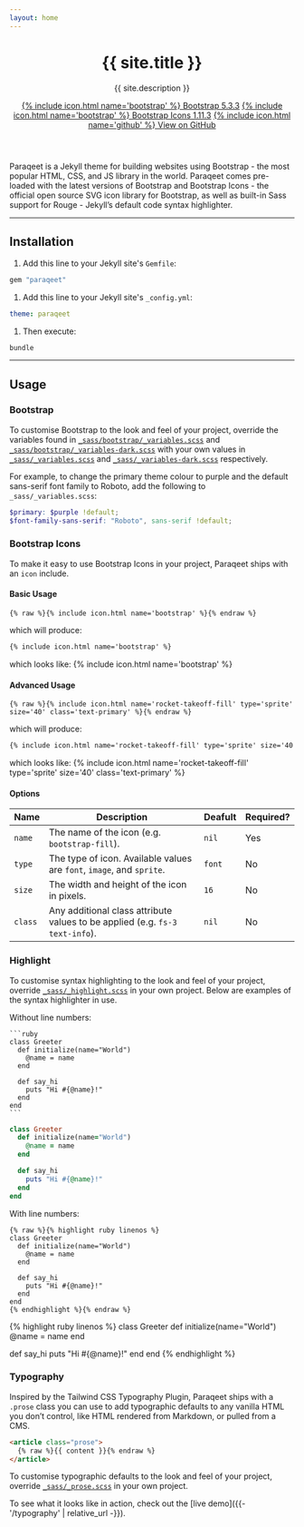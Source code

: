 ```yaml
---
layout: home
---
```


<header class="py-4 py-md-5 text-center text-md-start bg-dark text-light">
  <div class="container">
    <h1 class="display-1 mb-4">{{ site.title }}</h1>
    <p class="lead mb-4">{{ site.description }}</p>
    <a class="d-block d-md-inline mb-3 mb-md-0 btn btn-outline-light" href="https://getbootstrap.com/" target="_blank">{% include icon.html name='bootstrap' %} Bootstrap 5.3.3</a>
    <a class="d-block d-md-inline mb-3 mb-md-0 btn btn-outline-light" href="https://icons.getbootstrap.com/" target="_blank">{% include icon.html name='bootstrap' %} Bootstrap Icons 1.11.3</a>
    <a class="d-block d-md-inline btn btn-secondary" href="https://github.com/signified/paraqeet" target="_blank">{% include icon.html name='github' %} View on GitHub</a>
  </div>
</header>
<main class="py-4 py-md-5">
  <article class="container prose col-12 col-md-10 col-lg-8 col-xxl-6" markdown="1">

Paraqeet is a Jekyll theme for building websites using Bootstrap - the most popular HTML, CSS, and JS library in the world. Paraqeet comes pre-loaded with the latest versions of Bootstrap and Bootstrap Icons - the official open source SVG icon library for Bootstrap, as well as built-in Sass support for Rouge - Jekyll’s default code syntax highlighter.

---

## Installation

1. Add this line to your Jekyll site's `Gemfile`:
```ruby
gem "paraqeet"
```
1. Add this line to your Jekyll site's `_config.yml`:
```yaml
theme: paraqeet
```
1. Then execute:
```shell
bundle
```

---

## Usage

### Bootstrap

To customise Bootstrap to the look and feel of your project, override the variables found in [`_sass/bootstrap/_variables.scss`](https://github.com/signified/paraqeet/blob/main/_sass/bootstrap/_variables.scss) and [`_sass/bootstrap/_variables-dark.scss`](https://github.com/signified/paraqeet/blob/main/_sass/bootstrap/_variables-dark.scss) with your own values in [`_sass/_variables.scss`](https://github.com/signified/paraqeet/blob/main/_sass/_variables.scss) and [`_sass/_variables-dark.scss`](https://github.com/signified/paraqeet/blob/main/_sass/_variables-dark.scss) respectively.

For example, to change the primary theme colour to purple and the default sans-serif font family to Roboto, add the following to `_sass/_variables.scss`:

```scss
$primary: $purple !default;
$font-family-sans-serif: "Roboto", sans-serif !default;
```

### Bootstrap Icons

To make it easy to use Bootstrap Icons in your project, Paraqeet ships with an `icon` include.

#### Basic Usage

```liquid
{% raw %}{% include icon.html name='bootstrap' %}{% endraw %}
```

which will produce:

```html
{% include icon.html name='bootstrap' %}
```

which looks like: {% include icon.html name='bootstrap' %}

#### Advanced Usage

```liquid
{% raw %}{% include icon.html name='rocket-takeoff-fill' type='sprite' size='40' class='text-primary' %}{% endraw %}
```

which will produce:

```xml
{% include icon.html name='rocket-takeoff-fill' type='sprite' size='40' class='text-primary' %}
```

which looks like: {% include icon.html name='rocket-takeoff-fill' type='sprite' size='40' class='text-primary' %}

#### Options

<div class="table-responsive mb-5" markdown="1">

| Name     | Description                                                                  | Deafult  | Required? |
|----------|------------------------------------------------------------------------------|----------|-----------|
| `name`   | The name of the icon (e.g. `bootstrap-fill`).                                | `nil`    | Yes       |
| `type`   | The type of icon. Available values are `font`, `image`, and `sprite`.        | `font`   | No        |
| `size`   | The width and height of the icon in pixels.                                  | `16`     | No        |
| `class`  | Any additional class attribute values to be applied (e.g. `fs-3 text-info`). | `nil`    | No        |

</div>

### Highlight

To customise syntax highlighting to the look and feel of your project, override [`_sass/_highlight.scss`](https://github.com/signified/paraqeet/blob/main/_sass/_highlight.scss) in your own project. Below are examples of the syntax highlighter in use.

Without line numbers:

````
```ruby
class Greeter
  def initialize(name="World")
    @name = name
  end

  def say_hi
    puts "Hi #{@name}!"
  end
end
```
````

```ruby
class Greeter
  def initialize(name="World")
    @name = name
  end

  def say_hi
    puts "Hi #{@name}!"
  end
end
```

With line numbers:

```
{% raw %}{% highlight ruby linenos %}
class Greeter
  def initialize(name="World")
    @name = name
  end

  def say_hi
    puts "Hi #{@name}!"
  end
end
{% endhighlight %}{% endraw %}
```

{% highlight ruby linenos %}
class Greeter
  def initialize(name="World")
    @name = name
  end

  def say_hi
    puts "Hi #{@name}!"
  end
end
{% endhighlight %}

### Typography

Inspired by the Tailwind CSS Typography Plugin, Paraqeet ships with a `.prose` class you can use to add typographic defaults to any vanilla HTML you don’t control, like HTML rendered from Markdown, or pulled from a CMS.

```html
<article class="prose">
  {% raw %}{{ content }}{% endraw %}
</article>
```

To customise typographic defaults to the look and feel of your project, override [`_sass/_prose.scss`](https://github.com/signified/paraqeet/blob/main/_sass/_prose.scss) in your own project.

To see what it looks like in action, check out the [live demo]({{- '/typography' | relative_url -}}).

  </article>
</main>
